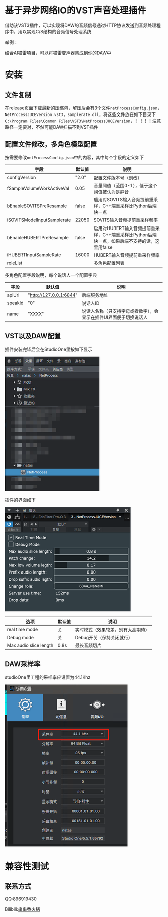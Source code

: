 # 基于异步网络IO的VST声音处理插件

借助该VST3插件，可以实现将DAW的音频信号通过HTTP协议发送到音频处理程序中，用以实现C/S结构的音频信号处理系统

举例：

结合[AI猫雷](https://github.com/IceKyrin/sovits_f0_infer/tree/main)项目，可以将猫雷变声器集成到你的DAW中

# 安装

## 文件复制

在release页面下载最新的压缩包，解压后会有3个文件`netProcessConfig.json`，`NetProcessJUCEVersion.vst3`，`samplerate.dll`，将这些文件放在如下目录下`C:\Program Files\Common Files\VST3\NetProcessJUCEVersion`，！！！！注意路径一定要对，不然可能DAW扫描不到VST插件

## 配置文件修改，多角色模型配置

按需要修改`netProcessConfig.json`中的内容，其中每个字段的定义如下

|  字段   | 默认值  | 说明 |
|  ----  | ----  | --- |
| configVersion  | "2.0" | 配置文件版本号（别改） |
| fSampleVolumeWorkActiveVal  | 0.05 | 音量阈值（范围0-1），低于这个阈值被认为是静音 |
| bEnableSOVITSPreResample  | false | 启用对SOVITS输入音频提前重采样，C++端重采样比Python后端快一点 |
| iSOVITSModelInputSamplerate  | 22050 | SOVITS输入音频提前重采样频率 |
| bEnableHUBERTPreResample  | false | 启用对HUBERT输入音频提前重采样，C++端重采样比Python后端快一点，如果后端不支持的话，这里用false |
| iHUBERTInputSampleRate  | 16000 | HUBERT输入音频提前重采样频率 |
| roleList  |  | 多角色配置列表 |

多角色配置字段说明，每个说话人一个配置字典

|  字段   | 默认值  | 说明 |
|  ----  | ----  | --- |
| apiUrl  | "http://127.0.0.1:6844" | 后端服务地址 |
| speakId  | "0" | 说话人ID |
| name  | "XXXX" | 说话人名称（只支持字母或者数字），会显示在插件UI界面便于切换说话人 |

## VST以及DAW配置

插件安装完毕后会在StudioOne里按如下显示

![studioOnePlugins](./doc/plugins.png)

插件的界面如下

![main](./docs/main.png)

|  选项   | 默认值  | 说明 |
|  ----  | ----  | --- |
| real time mode  | 关 | 实时模式（效果较差，别有太高期待） |
| Debug mode  | 关 | Debug开关（保持关闭就行） |
| Max audio slice length  | 0.8s | 最长音频切片 |

## DAW采样率

studioOne里工程的采样率应设置为44.1Khz

![44.1kHz](./doc/studioOneSampleRateSetting.png)

# 兼容性测试

## 联系方式

QQ:896919430

Bilibili:[串串香火锅](https://space.bilibili.com/4958385)


